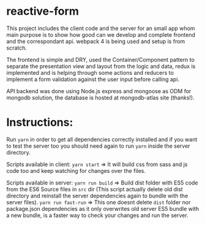 # reactive-form

This project includes the client code and the server for an small app whom main purpose is to show how good can we develop and complete frontend and the correspondant api. webpack 4 is being used and setup is from scratch.

The frontend is simple and DRY, used the Container/Component pattern to separate the presentation view and layout from the logic and data, redux is implemented and is helping through some actions and reducers to implement a form validation against the user input before calling api.

API backend was done using Node.js express and mongoose as ODM for mongodb solution, the database is hosted at mongodb-atlas site (thanks!).

# Instructions:

Run `yarn` in order to get all dependencies correctly installed and if you want to test the server too you should need again to run `yarn` inside the server directory.

Scripts available in client:
`yarn start` => It will build css from sass and js code too and keep watching for changes over the files.

Scripts available in server:
`yarn run build` => Build dist folder with ES5 code from the ES6 Source files in `src` dir (This script actually delete old dist directory and reinstall the server dependencies again to bundle with the server files).
`yarn run fast-run` => This one doesnt delete `dist` folder nor package.json dependencies as it only overwrites old server ES5 bundle with a new bundle, is a faster way to check your changes and run the server.
